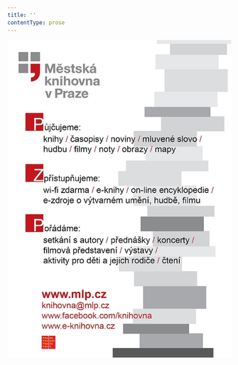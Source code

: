 ```yaml
---
title: ''
contentType: prose
---
```


![Upoutávka Městské knihovny v Praze](./resources/upoutavka_eknihy.jpg)
